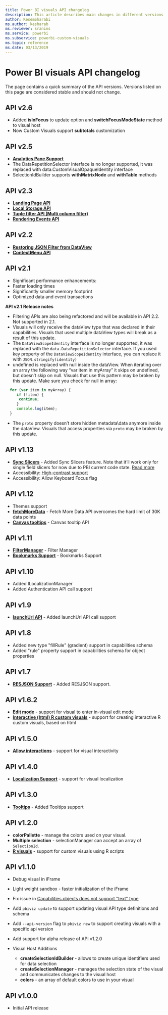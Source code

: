 ```yaml
---
title: Power BI visuals API changelog
description: This article describes main changes in different versions of Power BI visuals API
author: KesemSharabi
ms.author: kesharab
ms.reviewer: sranins
ms.service: powerbi
ms.subservice: powerbi-custom-visuals
ms.topic: reference
ms.date: 03/13/2019
---
```


# Power BI visuals API changelog
The page contains a quick summary of the API versions.
Versions listed on this page are considered stable and should not change.

## API v2.6
  * Added **isInFocus** to update option and **switchFocusModeState** method to visual host
  * Now Custom Visuals support **subtotals** customization

## API v2.5
  * **[Analytics Pane Support](./analytics-pane.md)**
  * The DataRepetitionSelector interface is no longer supported, it was replaced with data.CustomVisualOpaqueIdentity interface
  * SelectionIdBuilder supports **withMatrixNode** and **withTable** methods

## API v2.3
  * **[Landing Page API](./landing-page.md)**
  * **[Local Storage API](./local-storage.md)**
  * **[Tuple filter API (Multi column filter)](./filter-api.md#the-tuple-filter-api-multi-column-filter)**
  * **[Rendering Events API](./event-service.md#render-events-in-power-bi-visuals)**

## API v2.2
  * **[Restoring JSON Filter from DataView](./filter-api.md#restore-the-json-filter-from-the-data-view)**
  * **[ContextMenu API](./context-menu.md)**

## API v2.1
  * Significant performance enhancements:
  * Faster loading times
  * Significantly smaller memory footprint
  * Optimized data and event transactions  

**API v2.1 Release notes**
* Filtering APIs are also being refactored and will be available in API 2.2. Not supported in 2.1.
* Visuals will only receive the dataView type that was declared in their capabilities. Visuals that used multiple dataView types will break as a result of this update.
* The `DataViewScopeIdentity` interface is no longer supported, it was replaced with the `data.DataRepetitionSelector` interface. If you used key property of the `DataViewScopeIdentity` interface, you can replace it with `JSON.stringify(identity)`
* undefined is replaced with null inside the dataView. When iterating over an array the following way “var item in myArray” it skips on undefined, but doesn’t skip on null. Visuals that use this pattern may be broken by this update. Make sure you check for null in array:
```typescript
  for (var item in myArray) {
     if (!item) {
      continue;
     }
     console.log(item);
  }
```
* The `proto` property doesn’t store hidden metadata\data anymore inside the dataView. Visuals that access properties via `proto` may be broken by this update.

## API v1.13
* **[Sync Slicers](./enable-sync-slicers.md)** - Added Sync Slicers feature. Note that it’ll work only for single field slicers for now due to PBI current code state. [Read more](https://docs.microsoft.com/power-bi/desktop-slicers)
* Accessibility: [High-contrast support](./high-contrast-support.md) 
* Accessibility: Allow Keyboard Focus flag

## API v1.12
* Themes support
* **[fetchMoreData](./fetch-more-data.md)** - Fetch More Data API overcomes the hard limit of 30K data points
* **[Canvas tooltips](./add-tooltips.md#add-report-page-tooltips)** - Canvas tooltip API

## API v1.11
* **[FilterManager](./filter-api.md)** - Filter Manager
* **[Bookmarks Support](./bookmarks-support.md)** - Bookmarks Support

## API v1.10
* Added ILocalizationManager
* Added Authentication API call support

## API v1.9
* **[launchUrl API](./launch-url.md)** - Added launchUrl API call support

## API v1.8
* Added new type "fillRule" (gradient) support in capabilities schema
* Added "rule" property support in capabilities schema for object properties

## API v1.7
* **[RESJSON Support](./localization.md#resource-file)** - Added RESJSON support.

## API v1.6.2
* **[Edit mode](./advanced-edit-mode.md)** - support for visual to enter in-visual edit mode
* **[Interactive (html) R custom visuals](https://microsoft.github.io/PowerBI-visuals/tutorials/building-r-powered-custom-visual/creating-r-visuals.md)** - support for creating interactive R custom visuals, based on html

## API v1.5.0
* **[Allow interactions](./visuals-interactions.md)** - support for visual interactivity

## API v1.4.0
* **[Localization Support](./localization.md)** - support for visual localization

## API v1.3.0
* **[Tooltips](./add-tooltips.md)** - Added Tooltips support

## API v1.2.0
* **colorPallette** - manage the colors used on your visual.
* **Multiple selection** - selectionManager can accept an array of `SelectionId`.
* **[R visuals](https://microsoft.github.io/PowerBI-visuals/tutorials/building-r-powered-custom-visual/creating-r-visuals.md)** - support for custom visuals using R scripts

## API v1.1.0
* Debug visual in iFrame
* Light weight sandbox - faster initialization of the iFrame
* Fix issue in [Capabilities.objects does not support "text" type](https://github.com/Microsoft/PowerBI-visuals-tools/issues/12)
* Add `pbiviz update` to support updating visual API type definitions and schema
* Add `--api-version` flag to `pbiviz new` to support creating visuals with a specific api version
* Add support for alpha release of API v1.2.0

* Visual Host Additions
    * **createSelectionIdBuilder** - allows to create unique identifiers used for data selection
    * **createSelectionManager** - manages the selection state of the visual and communicates changes to the visual host
    * **colors** - an array of default colors to use in your visual

## API v1.0.0
* Initial API release